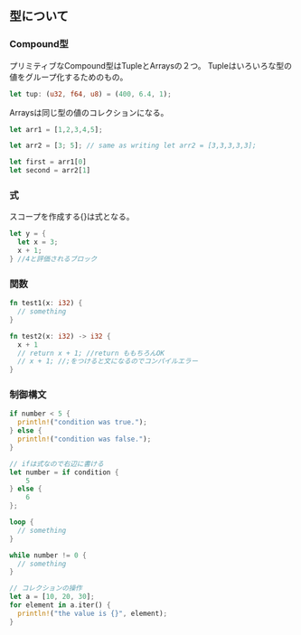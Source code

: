 ## 型について
### Compound型
プリミティブなCompound型はTupleとArraysの２つ。
Tupleはいろいろな型の値をグループ化するためのもの。
```rust
let tup: (u32, f64, u8) = (400, 6.4, 1);
```

Arraysは同じ型の値のコレクションになる。
```rust
let arr1 = [1,2,3,4,5];

let arr2 = [3; 5]; // same as writing let arr2 = [3,3,3,3,3];

let first = arr1[0]
let second = arr2[1]
```

### 式
スコープを作成する{}は式となる。
```rust
let y = {
  let x = 3;
  x + 1;
} //4と評価されるブロック
```

### 関数
```rust
fn test1(x: i32) {
  // something
}

fn test2(x: i32) -> i32 {
  x + 1
  // return x + 1; //return ももちろんOK
  // x + 1; //;をつけると文になるのでコンパイルエラー
}
```

### 制御構文
```rust
if number < 5 {
  println!("condition was true.");
} else {
  println!("condition was false.");
}

// ifは式なので右辺に書ける
let number = if condition {
    5
} else {
    6
};

loop {
  // something
}

while number != 0 {
  // something
}

// コレクションの操作
let a = [10, 20, 30];
for element in a.iter() {
  println!("the value is {}", element);
}
```

